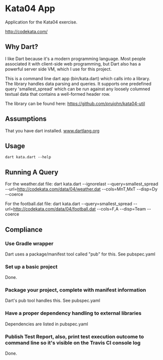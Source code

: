 # Kata04 App

Application for the Kata04 exercise.

http://codekata.com/

## Why Dart?
I like Dart because it's a modern programming language.  Most people associated it with client-side web programming,
but Dart also has a powerful server side VM, which I use for this project.

This is a command line dart app (bin/kata.dart) which calls into a library.  The library handles data parsing and queries.  It
supports one predefined query 'smallest_spread' which can be run against any loosely columned textual data that contains
a well-formed header row.

The library can be found here: https://github.com/prujohn/kata04-util

## Assumptions
That you have dart installed.  www.dartlang.org

## Usage
    dart kata.dart --help

## Running A Query
For the weather.dat file:
    dart kata.dart --ignorelast --query=smallest_spread --url=http://codekata.com/data/04/weather.dat --cols=MnT,MxT --disp=Dy --coerce

For the football.dat file:
    dart kata.dart --query=smallest_spread --url=http://codekata.com/data/04/football.dat --cols=F,A --disp=Team --coerce

## Compliance
### Use Gradle wrapper
Dart uses a package/manifest tool called "pub" for this.  See pubspec.yaml

###  Set up a basic project
Done.

### Package your project, complete with manifest information
Dart's pub tool handles this.  See pubspec.yaml

### Have a proper dependency handling to external libraries
Dependencies are listed in pubspec.yaml

### Publish Test Report, also, print test execution outcome to command line so it's visible on the Travis CI console log
Done.